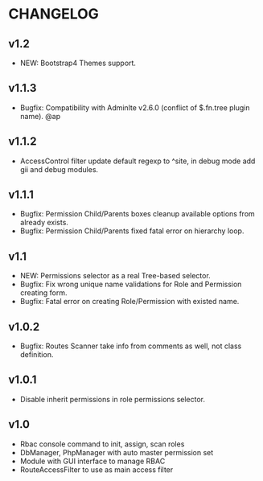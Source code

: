 CHANGELOG
=====================

v1.2
---------------------
* NEW: Bootstrap4 Themes support.

v1.1.3
---------------------
* Bugfix: Compatibility with Adminlte v2.6.0 (conflict of $.fn.tree plugin name). @ap

v1.1.2
---------------------
* AccessControl filter update default regexp to ^site, in debug mode add gii and debug modules.

v1.1.1
---------------------
* Bugfix: Permission Child/Parents boxes cleanup available options from already exists.
* Bugfix: Permission Child/Parents fixed fatal error on hierarchy loop.

v1.1
---------------------
* NEW: Permissions selector as a real Tree-based selector.
* Bugfix: Fix wrong unique name validations for Role and Permission creating form.
* Bugfix: Fatal error on creating Role/Permission with existed name.

v1.0.2
---------------------
* Bugfix: Routes Scanner take info from comments as well, not class definition.

v1.0.1
---------------------
* Disable inherit permissions in role permissions selector.

v1.0
---------------------
* Rbac console command to init, assign, scan roles
* DbManager, PhpManager with auto master permission set
* Module with GUI interface to manage RBAC
* RouteAccessFilter to use as main access filter
